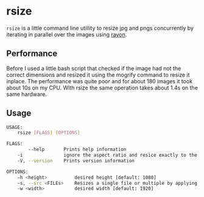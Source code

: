 # rsize
`rsize` is a little command line utillity to resize jpg and pngs concurrently
by iterating in parallel over the images using
[rayon](https://github.com/rayon-rs/rayon).

## Performance
Before I used a little bash script that checked if the image had not the
correct dimensions and resized it using the mogrify command to resize it
inplace. The performance was quite poor and for about 180 images it took about
10s on my CPU. With rsize the same operation takes about 1.4s on the same
hardware.

## Usage
```sh
USAGE:
    rsize [FLAGS] [OPTIONS]

FLAGS:
        --help       Prints help information
    -i               ignore the aspect ratio and resice exactly to the width and height
    -V, --version    Prints version information

OPTIONS:
    -h <height>          desired height [default: 1080]
    -s, --src <FILEs>    Resizes a single file or multiple by applying a directory [default: ./]
    -w <width>           desired width [default: 1920]
```
